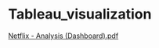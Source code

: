 # Tableau_visualization
[Netflix - Analysis (Dashboard).pdf](https://github.com/aditya0798/Tableau_visualization/files/13782104/Netflix.-.Analysis.Dashboard.pdf)

